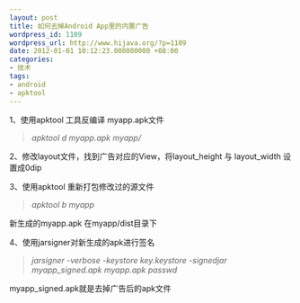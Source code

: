 ```yaml
---
layout: post
title: 如何去掉Android App里的内置广告
wordpress_id: 1109
wordpress_url: http://www.hijava.org/?p=1109
date: 2012-01-01 10:12:23.000000000 +08:00
categories:
- 技术
tags:
- android
- apktool
---
```

1、使用apktool 工具反编译 myapp.apk文件  

> *apktool d myapp.apk myapp/*

2、修改layout文件，找到广告对应的View，将layout_height 与 layout_width 设置成0dip

3、使用apktool 重新打包修改过的源文件
> *apktool b myapp* 

新生成的myapp.apk 在myapp/dist目录下

4、使用jarsigner对新生成的apk进行签名
> *jarsigner -verbose -keystore key.keystore -signedjar myapp_signed.apk myapp.apk passwd*

myapp_signed.apk就是去掉广告后的apk文件
